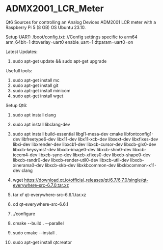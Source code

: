# ADMX2001_LCR_Meter
Qt6 Sources for controlling an Analog Devices ADM2001 LCR meter with a Raspberry Pi 5 (8 GB) OS Ubuntu 23.10.

Setup UART:
/boot/config.txt:
  //Config settings specific to arm64
  arm_64bit=1
  dtoverlay=uart0
  enable_uart=1
  dtparam=uart0=on

Latest Updates:
1.  sudo apt-get update && sudo apt-get upgrade

Usefull tools:
1.  sudo apt-get install mc
2.  sudo apt-get install git
3.  sudo apt-get install minicom
4.  sudo apt-get install wget

Setup Qt6:
1.  sudo apt install clang
2.  sudo apt install libclang-dev
3.  sudo apt install build-essential libgl1-mesa-dev cmake libfontconfig1-dev libfreetype6-dev libx11-dev libx11-xcb-dev libxext-dev libxfixes-dev libxi-dev libxrender-dev libxcb1-dev libxcb-cursor-dev libxcb-glx0-dev libxcb-keysyms1-dev libxcb-image0-dev libxcb-shm0-dev libxcb-icccm4-dev libxcb-sync-dev libxcb-xfixes0-dev libxcb-shape0-dev libxcb-randr0-dev libxcb-render-util0-dev libxcb-util-dev libxcb-xinerama0-dev libxcb-xkb-dev libxkbcommon-dev libxkbcommon-x11-dev clang

4.  wget https://download.qt.io/official_releases/qt/6.7/6.7.0/single/qt-everywhere-src-6.7.0.tar.xz
5.  tar xf qt-everywhere-src-6.6.1.tar.xz
6.  cd qt-everywhere-src-6.6.1
7.  ./configure
8.  cmake --build . --parallel
9.  sudo cmake --install .

10.  sudo apt-get install qtcreator
